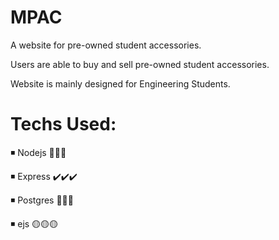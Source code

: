 # MPAC

A website for pre-owned student accessories.

Users are able to buy and sell pre-owned student accessories.

Website is mainly designed for Engineering Students.

# Techs Used:

◾ Nodejs  🚩🚩🚩

◾ Express  ✔️✔️✔️

◾ Postgres    🐘🐘🐘

◾ ejs 🟡🟡🟡

